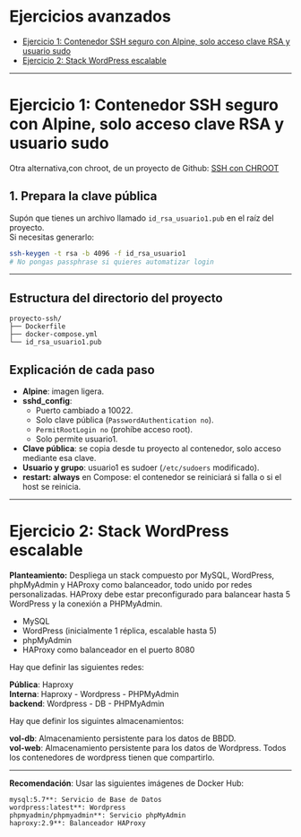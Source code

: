 # Ejercicios avanzados

- [Ejercicio 1: Contenedor SSH seguro con Alpine, solo acceso clave RSA y usuario sudo](#ejercicio-1-contenedor-ssh-seguro-con-alpine-solo-acceso-clave-rsa-y-usuario-sudo)
- [Ejercicio 2: Stack WordPress escalable](#ejercicio-2-stack-wordpress-escalable) 


---


# Ejercicio 1: Contenedor SSH seguro con Alpine, solo acceso clave RSA y usuario sudo

Otra alternativa,con chroot, de un proyecto de Github: [SSH con CHROOT](https://github.com/masonarchhsieh/chroot-jail-for-ssh)

## 1. Prepara la clave pública

Supón que tienes un archivo llamado `id_rsa_usuario1.pub` en el raíz del proyecto.  
Si necesitas generarlo:

```bash
ssh-keygen -t rsa -b 4096 -f id_rsa_usuario1
# No pongas passphrase si quieres automatizar login
```

---

## Estructura del directorio del proyecto

```
proyecto-ssh/
├── Dockerfile
├── docker-compose.yml
└── id_rsa_usuario1.pub
```

##  Explicación de cada paso

- **Alpine**: imagen ligera.
- **sshd_config**:
  - Puerto cambiado a 10022.
  - Solo clave pública (`PasswordAuthentication no`).
  - `PermitRootLogin no` (prohíbe acceso root).
  - Solo permite usuario1.
- **Clave pública**: se copia desde tu proyecto al contenedor, solo acceso mediante esa clave.
- **Usuario y grupo**: usuario1 es sudoer (`/etc/sudoers` modificado).
- **restart: always** en Compose: el contenedor se reiniciará si falla o si el host se reinicia.

---


# Ejercicio 2: Stack WordPress escalable

**Planteamiento:**
Despliega un stack compuesto por MySQL, WordPress, phpMyAdmin y HAProxy como balanceador, todo unido por redes personalizadas. HAProxy debe estar preconfigurado para balancear hasta 5 WordPress y la conexión a PHPMyAdmin.

- MySQL
- WordPress (inicialmente 1 réplica, escalable hasta 5)
- phpMyAdmin
- HAProxy como balanceador en el puerto 8080



Hay que definir las siguientes redes:

**Pública**: Haproxy  
**Interna**: Haproxy - Wordpress - PHPMyAdmin  
**backend**: Wordpress - DB - PHPMyAdmin  

Hay que definir los siguintes almacenamientos:

**vol-db**: Almacenamiento persistente para los datos de BBDD.  
**vol-web**: Almacenamiento persistente para los datos de Wordpress. Todos los contenedores de wordpress tienen que compartirlo.  

---

**Recomendación**: Usar las siguientes imágenes de Docker Hub:

```
mysql:5.7**: Servicio de Base de Datos 
wordpress:latest**: Wordpress 
phpmyadmin/phpmyadmin**: Servicio phpMyAdmin 
haproxy:2.9**: Balanceador HAProxy 
```

